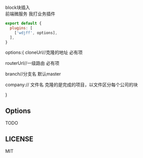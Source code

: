 block块插入  
前端微服务
我打业务插件

```js
export default {
  plugins: [
    ['wdjff', options],
  ],
}
```
options:{
cloneUrl//克隆的地址     必有项

routerUrl//一级路由     必有项

branch//分支名         默认master

company:// 文件名  克隆的是完成的项目，以文件区分每个公司的块

}
## Options

TODO

## LICENSE

MIT
